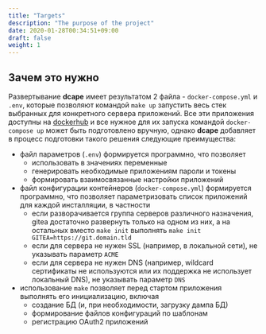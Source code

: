 ```yaml
---
title: "Targets"
description: "The purpose of the project"
date: 2020-01-28T00:34:51+09:00
draft: false
weight: 1
---
```


## Зачем это нужно

Развертывание **dcape** имеет результатом 2 файла - `docker-compose.yml` и `.env`, которые позволяют командой `make up` запустить весь стек выбранных для конкретного сервера приложений. Все эти приложения доступны на [dockerhub](https://hub.docker.com/) и все нужное для их запуска командой `docker-compose up` может быть подготовлено вручную, однако **dcape** добавляет в процесс подготовки такого решения следующие преимущества:

* файл параметров (`.env`) формируется программно, что позволяет
    * использовать в значениях переменные
    * генерировать необходимые приложениям пароли и токены
    * формировать взаимосвязанные настройки приложений
* файл конфигурации контейнеров (`docker-compose.yml`) формируется программно, что позволяет параметризовать список приложений для каждой инсталляции, в частности
    * если разворачивается группа серверов различного назначения, gitea достаточно развернуть только на одном из них, а на остальных вместо `make init` выполнять `make init GITEA=https://git.domain.tld`
    * если для сервера не нужен SSL (например, в локальной сети), не указывать параметр `ACME`
    * если для сервера не нужен DNS (например, wildcard сертификаты не используются или их поддержка не использует локальный DNS), не указывать параметр `DNS`
* использование `make` позволяет перед стартом приложения выполнять его инициализацию, включая
    * создание БД (и, при необходимости, загрузку дампа БД)
    * формирование файлов конфигураций по шаблонам
    * регистрацию OAuth2 приложений
